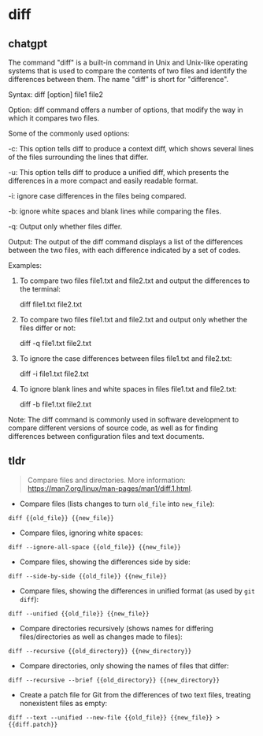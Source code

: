 # diff 
## chatgpt 
The command "diff" is a built-in command in Unix and Unix-like operating systems that is used to compare the contents of two files and identify the differences between them. The name "diff" is short for "difference".

Syntax: diff [option] file1 file2

Option: diff command offers a number of options, that modify the way in which it compares two files. 

Some of the commonly used options:

-c: This option tells diff to produce a context diff, which shows several lines of the files surrounding the lines that differ.

-u: This option tells diff to produce a unified diff, which presents the differences in a more compact and easily readable format.

-i: ignore case differences in the files being compared.

-b: ignore white spaces and blank lines while comparing the files.

-q: Output only whether files differ.

Output: The output of the diff command displays a list of the differences between the two files, with each difference indicated by a set of codes.

Examples:

1. To compare two files file1.txt and file2.txt and output the differences to the terminal:

   diff file1.txt file2.txt

2. To compare two files file1.txt and file2.txt and output only whether the files differ or not:

   diff -q file1.txt file2.txt

3. To ignore the case differences between files file1.txt and file2.txt:

   diff -i file1.txt file2.txt

4. To ignore blank lines and white spaces in files file1.txt and file2.txt:

   diff -b file1.txt file2.txt

Note: The diff command is commonly used in software development to compare different versions of source code, as well as for finding differences between configuration files and text documents. 

## tldr 
 
> Compare files and directories.
> More information: <https://man7.org/linux/man-pages/man1/diff.1.html>.

- Compare files (lists changes to turn `old_file` into `new_file`):

`diff {{old_file}} {{new_file}}`

- Compare files, ignoring white spaces:

`diff --ignore-all-space {{old_file}} {{new_file}}`

- Compare files, showing the differences side by side:

`diff --side-by-side {{old_file}} {{new_file}}`

- Compare files, showing the differences in unified format (as used by `git diff`):

`diff --unified {{old_file}} {{new_file}}`

- Compare directories recursively (shows names for differing files/directories as well as changes made to files):

`diff --recursive {{old_directory}} {{new_directory}}`

- Compare directories, only showing the names of files that differ:

`diff --recursive --brief {{old_directory}} {{new_directory}}`

- Create a patch file for Git from the differences of two text files, treating nonexistent files as empty:

`diff --text --unified --new-file {{old_file}} {{new_file}} > {{diff.patch}}`
